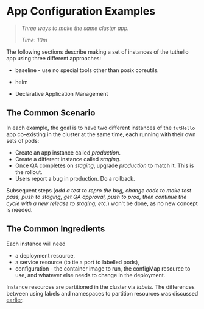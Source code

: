 # App Configuration Examples

> _Three ways to make the same cluster app._
>
> _Time: 10m_

The following sections describe making a set of instances
of the tuthello app using three different approaches:

 * baseline - use no special tools other than posix coreutils.

 * helm

 * Declarative Application Management

## The Common Scenario

In each example, the goal is to have two different
instances of the `tutHello` app co-existing in the
cluster at the same time, each running with their own
sets of pods:

 * Create an app instance called _production_.
 * Create a different instance called _staging_.
 * Once QA completes on _staging_, upgrade _production_
   to match it.  This is the rollout.
 * Users report a bug in production. Do a rollback.

Subsequent steps (_add a test to repro the bug, change
code to make test pass, push to staging, get QA
approval, push to prod, then continue the cycle with a
new release to staging, etc._) won't be done, as no new
concept is needed.

## The Common Ingredients

Each instance will need

 * a deployment resource,
 * a service resource (to tie a port to labelled pods),
 * configuration - the container image to run, the
   configMap resource to use, and whatever else needs
   to change in the deployment.

Instance resources are partitioned in the cluster via
_labels_.  The differences between using labels and
namespaces to partition resources was discussed
[earlier](/review/namespaces).
